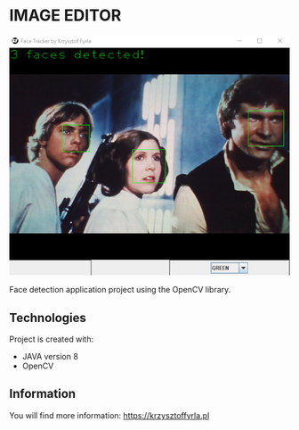 # IMAGE EDITOR
![Login panel](./src/main/resources/image/window.png)


Face detection application project using the OpenCV library.

## Technologies
Project is created with:
* JAVA version 8
* OpenCV

## Information
You will find more information:
https://krzysztoffyrla.pl
